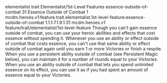 <ability>
  <metadata>
    <class>elementalist</class>
    <feature_type>trait</feature_type>
    <file_dpath>Elementalist/1st-Level Features</file_dpath>
    <item_id>essence-outside-of-combat</item_id>
    <item_index>31</item_index>
    <item_name>Essence Outside of Combat</item_name>
    <level>1</level>
    <scc>mcdm.heroes.v1:feature.trait.elementalist.1st-level-feature:essence-outside-of-combat</scc>
    <scdc>1.1.1:7.1.9.1:31</scdc>
    <source>mcdm.heroes.v1</source>
    <type>feature/trait/elementalist/1st-level-feature</type>
  </metadata>
  <effects>
    <effect type="mundane">Though you can&apos;t gain essence outside of combat, you can use your heroic abilities and effects that cost essence without spending it. Whenever you use an ability or effect outside of combat that costs essence, you can&apos;t use that same ability or effect outside of combat again until you earn 1 or more Victories or finish a respite.
When you use a persistent ability outside of combat (see Persistent Magic below), you can maintain it for a number of rounds equal to your Victories.
When you use an ability outside of combat that lets you spend unlimited essence on its effect, you can use it as if you had spent an amount of essence equal to your Victories.</effect>
  </effects>
</ability>
